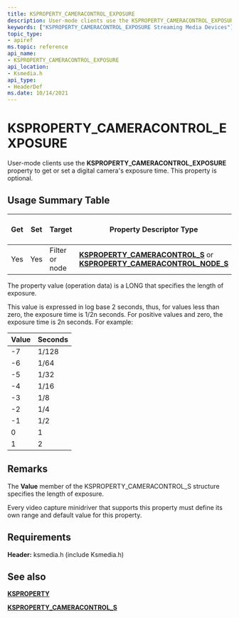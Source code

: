 ```yaml
---
title: KSPROPERTY_CAMERACONTROL_EXPOSURE
description: User-mode clients use the KSPROPERTY_CAMERACONTROL_EXPOSURE property to get or set a digital camera's exposure time. This property is optional.
keywords: ["KSPROPERTY_CAMERACONTROL_EXPOSURE Streaming Media Devices"]
topic_type:
- apiref
ms.topic: reference
api_name:
- KSPROPERTY_CAMERACONTROL_EXPOSURE
api_location:
- Ksmedia.h
api_type:
- HeaderDef
ms.date: 10/14/2021
---
```


# KSPROPERTY_CAMERACONTROL_EXPOSURE

User-mode clients use the **KSPROPERTY_CAMERACONTROL_EXPOSURE** property to get or set a digital camera's exposure time. This property is optional.

## Usage Summary Table

| Get | Set | Target | Property Descriptor Type | Property Value Type |
|--|--|--|--|--|
| Yes | Yes | Filter or node | [**KSPROPERTY_CAMERACONTROL_S**](/windows-hardware/drivers/ddi/ksmedia/ns-ksmedia-ksproperty_cameracontrol_s) or [**KSPROPERTY_CAMERACONTROL_NODE_S**](/windows-hardware/drivers/ddi/ksmedia/ns-ksmedia-ksproperty_cameracontrol_node_s) | LONG |

The property value (operation data) is a LONG that specifies the length of exposure.

This value is expressed in log base 2 seconds, thus, for values less than zero, the exposure time is 1/2n seconds. For positive values and zero, the exposure time is 2n seconds. For example:

| Value | Seconds |
|--|--|
| -7 | 1/128 |
| -6 | 1/64 |
| -5 | 1/32 |
| -4 | 1/16 |
| -3 | 1/8 |
| -2 | 1/4 |
| -1 | 1/2 |
| 0 | 1 |
| 1 | 2 |

## Remarks

The **Value** member of the KSPROPERTY_CAMERACONTROL_S structure specifies the length of exposure.

Every video capture minidriver that supports this property must define its own range and default value for this property.

## Requirements

**Header:** ksmedia.h (include Ksmedia.h)

## See also

[**KSPROPERTY**](ksproperty-structure.md)

[**KSPROPERTY_CAMERACONTROL_S**](/windows-hardware/drivers/ddi/ksmedia/ns-ksmedia-ksproperty_cameracontrol_s)
